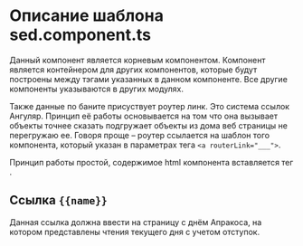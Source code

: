 #  Описание шаблона sed.component.ts

 Данный компонент является корневым компонентом. Компонент является контейнером для других компонентов, которые будут построены между тэгами указанных в данном компоненте. Все другие компоненты указываются в других модулях.

Также данные по баните присуствует роутер линк. Это система ссылок Ангуляр. Принцип её работы основывается на том что она вызывает объекты точнее сказать подгружает объекты из дома веб страницы не перегружаю ее. Говоря проще – роутер ссылается на шаблон того компонента, который указан в параметрах тега `<a routerLink="___">`.

Принцип работы простой, содержимое html компонента вставляется тег <router-outlet>.

 ## Ссылка `{{name}}` 

Данная ссылка должна ввести на страницу с днём Апракоса, на котором представлены чтения текущего дня с учетом  отступок.
